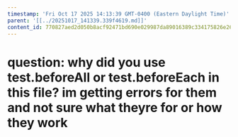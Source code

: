 ```yaml
---
timestamp: 'Fri Oct 17 2025 14:13:39 GMT-0400 (Eastern Daylight Time)'
parent: '[[../20251017_141339.339f4619.md]]'
content_id: 770827aed2d050b8acf92471bd690e029987da89016389c334175826e2615941
---
```


# question: why did you use test.beforeAll or test.beforeEach in this file? im getting errors for them and not sure what theyre for or how they work
